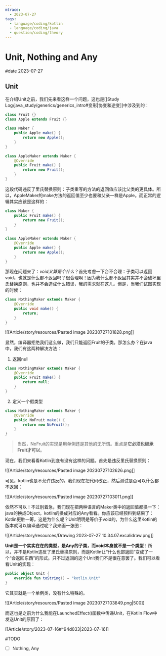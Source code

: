 ```yaml
---
mtrace:
  - 2023-07-27
tags:
  - language/coding/kotlin
  - language/coding/java
  - question/coding/theory
---
```

# Unit, Nothing and Any

#date 2023-07-27

## Unit

在介绍Unit之前，我们先来看这样一个问题，这也是[[Study Log/java_study/generics/generics_intro#变形|协变和逆变]]中涉及到的：

```java
class Fruit {}  
class Apple extends Fruit {}  
  
class Maker {  
	public Apple make() {  
		return new Apple();  
	}  
}  
  
class AppleMaker extends Maker {  
	@Override  
	public Fruit make() {  
		return new Fruit();  
	}  
}
```

这段代码违反了里氏替换原则：子类重写的方法的返回值应该比父类的更具体。所以，AppleMaker的make方法的返回值至少也要和父亲一样是Apple。而正常的逻辑其实应该是这样的：

```java
class Maker {  
	public Fruit make() {  
		return new Fruit();  
	}  
}  
  
class AppleMaker extends Maker {  
	@Override  
	public Apple make() {  
		return new Apple();  
	}  
}
```

那现在问题来了：*void又算是个什么*？首先考虑一下合不合理：子类可以返回void，也就是什么都不返回吗？很合理啊！因为我什么都不返回其实并不会破坏里氏替换原则，也并不会造成什么错误，我的需求就在这儿。但是，当我们试图实现的时候：

```java
class NothingMaker extends Maker {  
	@Override  
	public void make() {  
		return;  
	}  
}
```

![[Article/story/resources/Pasted image 20230727101828.png]]

显然，编译器拒绝我们这么做，我们只能返回Fruit的子类。那怎么办？在java中，我们有这两种解决方法：

1. 返回null

```java
class NothingMaker extends Maker {  
	@Override  
	public Fruit make() {  
		return null;  
	}  
}
```

2. 定义一个假类型

```java
class NothingMaker extends Maker {  
	@Override  
	public NoFruit make() {  
		return new NoFruit();  
	}  
}
```

> 当然，NoFruit的实现是用单例还是其他的无所谓。重点是**它必须也继承Fruit才可以**。

现在，我们来看看Kotlin到底有没有这样的问题。首先是违反里氏替换原则：

![[Article/story/resources/Pasted image 20230727102626.png]]

可见，kotlin也是不允许违反的。我们现在把代码改正，然后测试是否可以什么都不返回：

![[Article/story/resources/Pasted image 20230727103011.png]]

依然不可以！不过别着急，我们现在把两种语言的Maker类中的返回值都换一下：java的换成Object，kotlin的换成对应的Any看看。你应该已经预料到结果了：Kotlin更胜一筹。这是为什么呢？Unit明明是等价于void的，为什么这里Kotlin的版本就可以编译通过呢？我来画一张图：

![[Article/story/resources/Drawing 2023-07-27 10.34.07.excalidraw.png]]

**Unit是一个实实在在的类型，是Any的子类，而void本身就不是一个类型**！所以，并不是Kotlin违反了里氏替换原则，而是Kotlin让“什么也部返回”变成了一个“会返回东西”的形式。只不过返回的这个Unit我们不是很在意罢了。我们可以看看Unit的实现：

```kotlin
public object Unit {  
	override fun toString() = "kotlin.Unit"  
}
```

它其实就是一个单例类，没有什么特殊的。

![[Article/story/resources/Pasted image 20230727103849.png|500]]

而这也是之前为什么我能在LaunchedEffect()函数中传递Unit，在Kotlin Flow中发送Unit的原因了：

[[Article/story/2023-07-16#^94d033|2023-07-16]]

#TODO 

- [ ] Nothing, Any